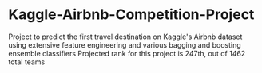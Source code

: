 # Kaggle-Airbnb-Competition-Project
Project to predict the first travel destination on Kaggle's Airbnb dataset using extensive feature engineering and various bagging and boosting ensemble classifiers
Projected rank for this project is 247th, out of 1462 total teams
